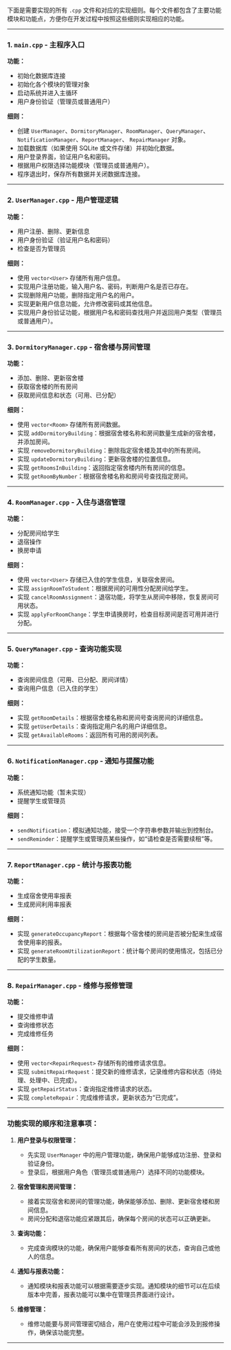 下面是需要实现的所有 `.cpp` 文件和对应的实现细则。每个文件都包含了主要功能模块和功能点，方便你在开发过程中按照这些细则实现相应的功能。

---

### **1. `main.cpp` - 主程序入口**

**功能：**

- 初始化数据库连接
- 初始化各个模块的管理对象
- 启动系统并进入主循环
- 用户身份验证（管理员或普通用户）

**细则：**

- 创建 `UserManager`、`DormitoryManager`、`RoomManager`、`QueryManager`、`NotificationManager`、`ReportManager`、
  `RepairManager` 对象。
- 加载数据库（如果使用 SQLite 或文件存储）并初始化数据。
- 用户登录界面，验证用户名和密码。
- 根据用户权限选择功能模块（管理员或普通用户）。
- 程序退出时，保存所有数据并关闭数据库连接。

---

### **2. `UserManager.cpp` - 用户管理逻辑**

**功能：**

- 用户注册、删除、更新信息
- 用户身份验证（验证用户名和密码）
- 检查是否为管理员

**细则：**

- 使用 `vector<User>` 存储所有用户信息。
- 实现用户注册功能，输入用户名、密码，判断用户名是否已存在。
- 实现删除用户功能，删除指定用户名的用户。
- 实现更新用户信息功能，允许修改密码或其他信息。
- 实现用户身份验证功能，根据用户名和密码查找用户并返回用户类型（管理员或普通用户）。

---

### **3. `DormitoryManager.cpp` - 宿舍楼与房间管理**

**功能：**

- 添加、删除、更新宿舍楼
- 获取宿舍楼的所有房间
- 获取房间信息和状态（可用、已分配）

**细则：**

- 使用 `vector<Room>` 存储所有房间数据。
- 实现 `addDormitoryBuilding`：根据宿舍楼名称和房间数量生成新的宿舍楼，并添加房间。
- 实现 `removeDormitoryBuilding`：删除指定宿舍楼及其中的所有房间。
- 实现 `updateDormitoryBuilding`：更新宿舍楼的位置信息。
- 实现 `getRoomsInBuilding`：返回指定宿舍楼内所有房间的信息。
- 实现 `getRoomByNumber`：根据宿舍楼名称和房间号查找指定房间。

---

### **4. `RoomManager.cpp` - 入住与退宿管理**

**功能：**

- 分配房间给学生
- 退宿操作
- 换房申请

**细则：**

- 使用 `vector<User>` 存储已入住的学生信息，关联宿舍房间。
- 实现 `assignRoomToStudent`：根据房间的可用性分配房间给学生。
- 实现 `cancelRoomAssignment`：退宿功能，将学生从房间中移除，恢复房间可用状态。
- 实现 `applyForRoomChange`：学生申请换房时，检查目标房间是否可用并进行分配。

---

### **5. `QueryManager.cpp` - 查询功能实现**

**功能：**

- 查询房间信息（可用、已分配、房间详情）
- 查询用户信息（已入住的学生）

**细则：**

- 实现 `getRoomDetails`：根据宿舍楼名称和房间号查询房间的详细信息。
- 实现 `getUserDetails`：查询指定用户名的用户详细信息。
- 实现 `getAvailableRooms`：返回所有可用的房间列表。

---

### **6. `NotificationManager.cpp` - 通知与提醒功能**

**功能：**

- 系统通知功能（暂未实现）
- 提醒学生或管理员

**细则：**

- `sendNotification`：模拟通知功能，接受一个字符串参数并输出到控制台。
- `sendReminder`：提醒学生或管理员某些操作，如“请检查是否需要续租”等。

---

### **7. `ReportManager.cpp` - 统计与报表功能**

**功能：**

- 生成宿舍使用率报表
- 生成房间利用率报表

**细则：**

- 实现 `generateOccupancyReport`：根据每个宿舍楼的房间是否被分配来生成宿舍使用率的报表。
- 实现 `generateRoomUtilizationReport`：统计每个房间的使用情况，包括已分配的学生数量。

---

### **8. `RepairManager.cpp` - 维修与报修管理**

**功能：**

- 提交维修申请
- 查询维修状态
- 完成维修任务

**细则：**

- 使用 `vector<RepairRequest>` 存储所有的维修请求信息。
- 实现 `submitRepairRequest`：提交新的维修请求，记录维修内容和状态（待处理、处理中、已完成）。
- 实现 `getRepairStatus`：查询指定维修请求的状态。
- 实现 `completeRepair`：完成维修请求，更新状态为“已完成”。

---

### **功能实现的顺序和注意事项：**

1. **用户登录与权限管理：**

    - 先实现 `UserManager` 中的用户管理功能，确保用户能够成功注册、登录和验证身份。
    - 登录后，根据用户角色（管理员或普通用户）选择不同的功能模块。
2. **宿舍管理和房间管理：**

    - 接着实现宿舍和房间的管理功能，确保能够添加、删除、更新宿舍楼和房间信息。
    - 房间分配和退宿功能应紧跟其后，确保每个房间的状态可以正确更新。
3. **查询功能：**

    - 完成查询模块的功能，确保用户能够查看所有房间的状态，查询自己或他人的信息。
4. **通知与报表功能：**

    - 通知模块和报表功能可以根据需要逐步实现。通知模块的细节可以在后续版本中完善，报表功能可以集中在管理员界面进行设计。
5. **维修管理：**

    - 维修功能要与房间管理密切结合，用户在使用过程中可能会涉及到报修操作，确保该功能完整。

---


